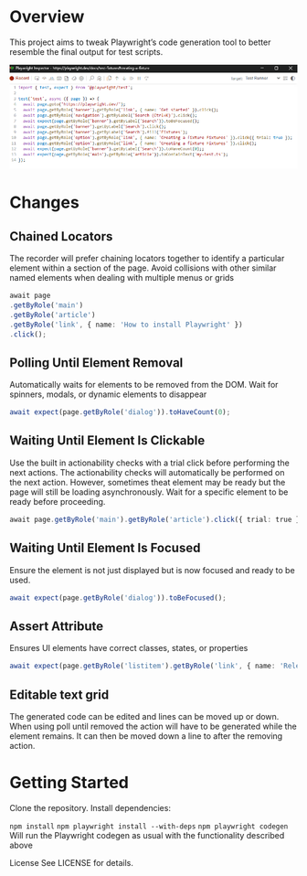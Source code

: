 # Overview

This project aims to tweak Playwright’s code generation tool to better resemble the final output for test scripts.

![Demo](./chained-locators.png)

# Changes

## Chained Locators
The recorder will prefer chaining locators together to identify a particular element within a section of the page. Avoid collisions with other similar named elements when dealing with multiple menus or grids

``` typescript 
await page
.getByRole('main')
.getByRole('article')
.getByRole('link', { name: 'How to install Playwright' })
.click();

```


## Polling Until Element Removal
Automatically waits for elements to be removed from the DOM. Wait for spinners, modals, or dynamic elements to disappear

``` typescript 
await expect(page.getByRole('dialog')).toHaveCount(0);
```



## Waiting Until Element Is Clickable
Use the built in actionability checks with a trial click before performing the next actions. 
The actionability checks will automatically be performed on the next action. However, sometimes theat element may be ready but the page will still be loading asynchronously.  Wait for a specific element to be ready before proceeding. 

``` typescript 
await page.getByRole('main').getByRole('article').click({ trial: true });
```


## Waiting Until Element Is Focused
Ensure the element is not just displayed but is now focused and ready to be used.

``` typescript 
await expect(page.getByRole('dialog')).toBeFocused();
```




## Assert Attribute
Ensures UI elements have correct classes, states, or properties

``` typescript 
await expect(page.getByRole('listitem').getByRole('link', { name: 'Release notes' })).toHaveAttribute('class', 'menu__link');
```

 ## Editable text grid
The generated code can be edited and lines can be moved up or down. When using poll until removed the action will have to be generated while the element remains.  It can then be moved down a line to after the removing action.  


# Getting Started
Clone the repository.
Install dependencies:

`npm install`
`npm playwright install --with-deps`
`npm playwright codegen` 
Will run the Playwright codegen as usual with the functionality described above


License
See LICENSE for details.